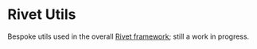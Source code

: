 # Rivet Utils

Bespoke utils used in the overall [Rivet framework](https://hex.pm/packages/transmogrify); still a work in progress.
